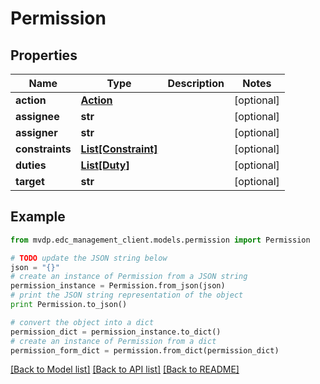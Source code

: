 # Permission


## Properties
Name | Type | Description | Notes
------------ | ------------- | ------------- | -------------
**action** | [**Action**](Action.md) |  | [optional] 
**assignee** | **str** |  | [optional] 
**assigner** | **str** |  | [optional] 
**constraints** | [**List[Constraint]**](Constraint.md) |  | [optional] 
**duties** | [**List[Duty]**](Duty.md) |  | [optional] 
**target** | **str** |  | [optional] 

## Example

```python
from mvdp.edc_management_client.models.permission import Permission

# TODO update the JSON string below
json = "{}"
# create an instance of Permission from a JSON string
permission_instance = Permission.from_json(json)
# print the JSON string representation of the object
print Permission.to_json()

# convert the object into a dict
permission_dict = permission_instance.to_dict()
# create an instance of Permission from a dict
permission_form_dict = permission.from_dict(permission_dict)
```
[[Back to Model list]](../README.md#documentation-for-models) [[Back to API list]](../README.md#documentation-for-api-endpoints) [[Back to README]](../README.md)


